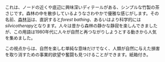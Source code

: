 <p>これは、ノードの近くや底辺に興味深いディテールがある、シンプルな竹製の茶さじです。森林の中を散歩しているようなさわやかで優雅な感じがします。その名前、<abbr title="shin rin yoku">森林浴</abbr>は、直訳すると<em>forest bathing</em>、あるいはより科学的には<em>silvicotherapy</em>となります。人々は昔から森林の静かな静寂を楽しんできましたが、この用語は1980年代に人々が自然と再つながりしようとする動きから人気を集めました。</p>
<p>この視点からは、自然を楽しむ単純な意味だけでなく、人類が自然に与えた損害を取り消すための事業的欲望や奮闘も見つけることができます。紙箱付き。</p>
